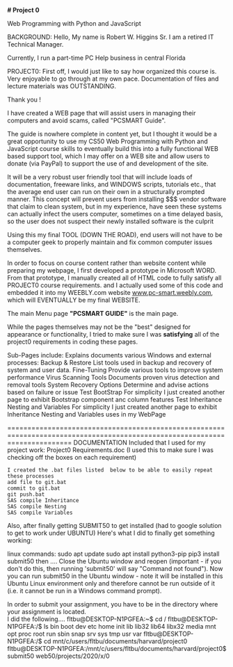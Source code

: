 **# Project 0**

Web Programming with Python and JavaScript


BACKGROUND:
Hello, My name is Robert W. Higgins Sr.   I am a retired IT Technical Manager.

Currently, I run a part-time PC Help business in central Florida



PROJECT0:
First off, I would just like to say how organized this course is.  Very enjoyable to go through at my own pace.  Documentation of files and lecture materials was OUTSTANDING.  

Thank you !

I have created a WEB page that will assist users in managing their computers and avoid scams, called "PCSMART Guide".

The guide is nowhere complete in content yet, but I thought it would be a great opportunity to use my CS50 Web Programming with Python and JavaScript course skills to eventually build this into a fully functional WEB based support tool, which I may offer on a WEB site and allow users to donate (via PayPal) to support the use of and development of the site.

It will be a very robust user friendly tool that will include loads of documentation, freeware links, and WINDOWS scripts, tutorials etc., that the average end user can run on their own in a structurally prompted manner.  This concept will prevent users from installing $$$ vendor software that claim to clean system, but in my experience, have seen these systems can actually infect the users computer, sometimes on a time delayed basis, so the user does not suspect their newly installed software is the culprit

Using this my final TOOL (DOWN THE ROAD), end users will not have to be a computer geek to properly maintain and fix common computer issues themselves.

In order to focus on course content rather than website content while preparing my webpage, I first developed a prototype in Microsoft WORD.
From that prototype, I manually created all of HTML code to fully satisfy all PROJECT0 course requirements.
and
I actually used some of this code and embedded it into my WEEBLY.com website www.pc-smart.weebly.com, which will EVENTUALLY be my final WEBSITE.

The main Menu page  **"PCSMART GUIDE"** is the main page.

While the pages themselves may not be the "best" designed for appearance or functionality, 
I tried to make sure I was **satisfying** all of the project0 requirements in coding these pages.


Sub-Pages include:
    Explains documents various Windows and external processes:
          Backup & Restore
                List tools used in backup and recovery of system and user data.
          Fine-Tuning
               Provide various tools to improve system performance
          Virus Scanning Tools
               Documents proven virus detection and removal tools
          System Recovery Options
               Determine and advise actions based on failure or issue
          Test BootStrap
               For simplicity I just created another page to exhibit Bootstrap component anc column features
          Test Inheritance Nesting and Variables
               For simplicity I just created another page to exhibit Inheritance Nesting and Variables uses in my WebPage

============================================================================================================================
DOCUMENTATION Included that I used for my project work:
    Project0 Requirements.doc   (I used this to make sure I was checking off the boxes on each requirement)
  
    I created the .bat files listed  below to be able to easily repeat these processes
    add file to git.bat
    commit to git.bat
    git push.bat
    SAS compile Inheritance 
    SAS compile Nesting
    SAS compile Variables

Also, after finally getting SUBMIT50 to get installed (had to google solution to get to work under UBUNTU)
Here's what I did to finally get something working:

linux commands:
    sudo apt update
    sudo apt install python3-pip
    pip3 install submit50
then ....
   Close the Ubuntu window and reopen (important - if you don't do this, then running 'submit50' will say "Command not found").
   Now you can run submit50 in the Ubuntu window - 
   note it will be installed in this Ubuntu Linux environment only and therefore cannot be run outside of it (i.e. it    cannot be run in a Windows command prompt).

In order to submit your assignment, you have to be in the directory where your assignment is located.  
I did the following....
fltbu@DESKTOP-N1PGFEA:~$ cd /
fltbu@DESKTOP-N1PGFEA:/$ ls
bin  boot  dev  etc  home  init  lib  lib32  lib64  libx32  media  mnt  opt  proc  root  run  sbin  snap  srv  sys  tmp  usr  var
fltbu@DESKTOP-N1PGFEA:/$ cd mnt/c/users/fltbu/documents/harvard/project0
fltbu@DESKTOP-N1PGFEA:/mnt/c/users/fltbu/documents/harvard/project0$     submit50 web50/projects/2020/x/0



